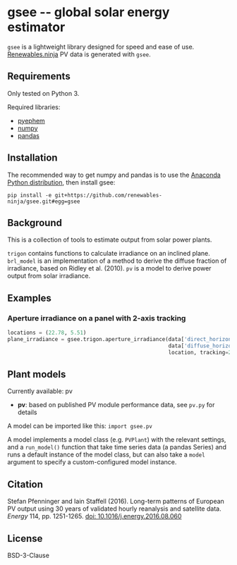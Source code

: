 # gsee -- global solar energy estimator

`gsee` is a lightweight library designed for speed and ease of use. [Renewables.ninja](https://www.renewables.ninja/) PV data is generated with `gsee`.

## Requirements

Only tested on Python 3.

Required libraries:

* [pyephem](http://rhodesmill.org/pyephem/)
* [numpy](http://www.numpy.org/)
* [pandas](http://pandas.pydata.org/)

## Installation

The recommended way to get numpy and pandas is to use the [Anaconda Python distribution](https://www.continuum.io/downloads), then install gsee:

    pip install -e git+https://github.com/renewables-ninja/gsee.git#egg=gsee

## Background

This is a collection of tools to estimate output from solar power plants.

`trigon` contains functions to calculate irradiance on an inclined plane. `brl_model` is an implementation of a method to derive the diffuse fraction of irradiance, based on Ridley et al. (2010). `pv` is a model to derive power output from solar irradiance.

## Examples

### Aperture irradiance on a panel with 2-axis tracking

```python
locations = (22.78, 5.51)
plane_irradiance = gsee.trigon.aperture_irradiance(data['direct_horizontal'],
                                                   data['diffuse_horizontal'],
                                                   location, tracking=2)
```

## Plant models

Currently available: pv

* __pv__: based on published PV module performance data, see `pv.py` for details

A model can be imported like this: ``import gsee.pv``

A model implements a model class (e.g. ``PVPlant``) with the relevant settings, and a ``run_model()`` function that take time series data (a pandas Series) and runs a default instance of the model class, but can also take a ``model`` argument to specify a custom-configured model instance.

## Citation

Stefan Pfenninger and Iain Staffell (2016). Long-term patterns of European PV output using 30 years of validated hourly reanalysis and satellite data. *Energy* 114, pp. 1251-1265. [doi: 10.1016/j.energy.2016.08.060](https://dx.doi.org/10.1016/j.energy.2016.08.060)

## License

BSD-3-Clause
